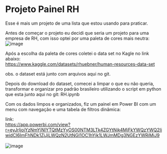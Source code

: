 # Projeto Painel RH

Esse é mais um projeto de uma lista que estou usando para praticar.

Antes de começar o projeto eu decidi que seria um projeto para uma empresa de RH, com isso optei por uma paleta de cores mais neutra:
![image](https://user-images.githubusercontent.com/30326362/209175615-4a054bbb-e6e7-40e4-8cd6-1e7d1d000949.png)

Após a escolha da paleta de cores coletei o data set no Kagle no link abaixo:<br />
https://www.kaggle.com/datasets/rhuebner/human-resources-data-set

obs. o dataset está junto com arquivos aqui no git.

Depois do download do dataset, comecei a limpar o que eu não queria, transformar e organizar pro padrão brasileiro utilizando o script em python que esta junto aqui no git: RH.ipynb

Com os dados limpos e organizados, fiz um painel em Power BI com um menu com navegação e uma tabela de filtros dinâmica:

link: </br>
https://app.powerbi.com/view?r=eyJrIjoiYzNmYjNlYTQtMzYyOS00NTM3LTk4ZGYtNjk4MjFkYWQzYWQ2IiwidCI6ImFhNDk1ZjJjLWQzN2UtNGI1OC1hYjk1LWJmMDg3NGEzYWRiMiJ9
</br></br>
![image](https://user-images.githubusercontent.com/30326362/209190750-17fc40c4-7521-4d43-a88a-d780dfa45374.png)

